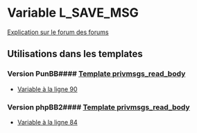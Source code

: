 # Variable L_SAVE_MSG
[Explication sur le forum des forums](http://forum.forumactif.com/t294113-listing-des-variables#L_SAVE_MSG)
## Utilisations dans les templates
### Version PunBB#### [Template privmsgs_read_body](punbb/privmsgs_read_body.md)
* [Variable à la ligne 90](../punbb/privmsgs_read_body.tpl#L90)
### Version phpBB2#### [Template privmsgs_read_body](subsilver/privmsgs_read_body.md)
* [Variable à la ligne 84](../subsilver/privmsgs_read_body.tpl#L84)